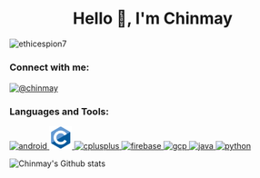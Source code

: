 <h1 align="center">Hello 👋, I'm Chinmay</h1>


<p align="left"> <img src="https://komarev.com/ghpvc/?username=ethicespion7" alt="ethicespion7" /> </p>

<p align="left">
<h3 align="left">Connect with me:</h3>

<a href="https://www.linkedin.com/in/chinmay-tayade-773406181" target="_blank"><img align="center" src="https://img.icons8.com/fluent/48/000000/linkedin.png" alt="@chinmay" height="40" width="40" /></a>


</p>

<h3 align="left">Languages and Tools:</h3>
<p align="left"> 
  <a href="https://developer.android.com" target="_blank"> <img src="https://img.icons8.com/color/48/000000/android-os.png" alt="android" width="40" height="40"/> </a> 
  <a href="https://www.cprogramming.com" target="_blank"> <img src="https://raw.githubusercontent.com/devicons/devicon/master/icons/c/c-original.svg" alt="c" width="40" height="40"/> </a> 
  <a href="https://www.w3schools.com/cpp" target="_blank"> <img src="https://img.icons8.com/color/48/000000/c-plus-plus-logo.png" alt="cplusplus" width="40" height="40"/> </a>
  <a href="https://firebase.google.com/" target="_blank"> <img src="https://www.vectorlogo.zone/logos/firebase/firebase-icon.svg" alt="firebase" width="40" height="40"/> </a>
  <a href="https://cloud.google.com" target="_blank"> <img src="https://www.vectorlogo.zone/logos/google_cloud/google_cloud-icon.svg" alt="gcp" width="40" height="40"/> </a>
  <a href="https://www.java.com" target="_blank"><img src="https://img.icons8.com/color/48/000000/java-coffee-cup-logo.png" alt="java" width="40" height="40"/> </a>
  <a href="https://www.python.org" target="_blank"> <img src="https://img.icons8.com/color/48/000000/python.png" alt="python" width="40" height="40"/> </a> 
</p>


![Chinmay's Github stats](https://github-readme-stats.vercel.app/api?username=ethicespion7&show_icons=true&theme=radical)
